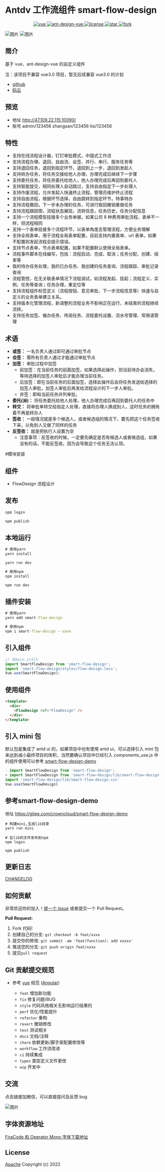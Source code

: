 # Antdv 工作流组件 smart-flow-design

<p align="center">
  <a href="https://github.com/vuejs/vue">
    <img src="https://img.shields.io/badge/vue-2.6.14-brightgreen.svg" alt="vue">
  </a>
  <a href="https://github.com/vueComponent/ant-design-vue">
    <img src="https://img.shields.io/badge/Ant%20Design%20Vue-1.7.8-blue" alt="ant-design-vue">
  </a>
  <a href="https://gitee.com/crowncloud/smart-flow-design/blob/master/LICENSE">
    <img src="https://img.shields.io/badge/license-Apache-blue" alt="license">
  </a>
  <a href='https://gitee.com/crowncloud/smart-flow-design/stargazers'>
     <img src='https://gitee.com/crowncloud/smart-flow-design/badge/star.svg?theme=dark' alt='star'/>
  </a>
  <a href='https://gitee.com/crowncloud/smart-flow-design/members'><img src='https://gitee.com/crowncloud/smart-flow-design/badge/fork.svg?theme=white' alt='fork'/>
  </a>
</p>

![图片](https://gitee.com/crowncloud/smart-flow-design/raw/master/demo.jpg) ![图片](https://gitee.com/crowncloud/smart-flow-design/raw/master/setting.jpg)

## 简介

基于 vue、ant-design-vue 的自定义组件

注：该项目不兼容 vue3.0 项目，暂无后续兼容 vue3.0 的计划

- [github](https://github.com/smart-flow/smart-flow-design)
- [码云](https://gitee.com/crowncloud/smart-flow-design)

## 预览 

- 地址 http://47.109.22.115:10090/
- 账号 admin/123456 zhangsan/123456  lisi/123456

## 特性

- 支持在线流程设计器，钉钉审批模式，中国式工作流
- 支持流程办理、退回、自由流、会签、并行、串行、服务任务等
- 支持退回任务，退回到指定环节，退回到上一步，退回到发起人
- 支持转办任务，将任务交接给他人办理，办理完成后继续下一步骤
- 支持委托任务，将任务委托给他人，他人办理完成后再回到委托人
- 支持智能提交，相同处理人自动跳过，支持自由指定下一步处理人
- 支持作废流程，允许发起人快速终止流程，管理员维护终止流程
- 支持自由流程，根据环节选择，自由跳转到指定环节，特事特办
- 支持流程撤回，下一步未办理的任务，可进行取回撤销重做任务
- 支持流程跟踪图，流程状态展现，流转信息，任务历史，任务分配信息
- 支持一个流程模型挂接多个业务单据，如某公司 8 种费用审批流程，表单不一样，但流程相同
- 支持一个表单挂接多个流程环节，以表单角度去管理流程，方便业务理解
- 支持全局表单，用于流程全局表单配置，目前支持内置表单、url 表单。如果不配置则发起流程会提示错误。
- 支持节点表单，节点表单配置。如果不配置默认使用全局表单。
- 流程事件脚本在线编写，包括：流程启动、完成、取消；任务分配、创建、结束等
- 我的待办任务处理，我的已办任务、我创建的任务查询、流程跟踪、审批记录查询
- 流程管控，在无关联表单情况下流程调试，如流程发起、挂起；流程定义、实例、任务等查询；任务办理，重定位等
- 支持流程组件标签定义（流程按钮、意见审批、下一步流程信息等）快速与自定义的业务表单建立关系。
- 支持版本化管理流程，新调整的流程业务不影响正在运行，未结束的流程继续流转。
- 支持任务加签、催办任务、传阅任务、流程委托设置、流水号管理、常用语管理

## 术语

- **或签：** 一名负责人通过即可通过审批节点
- **会签：** 需所有负责人通过才能通过审批节点
- **加签：** 审批过程中加签
  - 前加签：在当前任务的前面加签，如果选择此操作，则当前待办会消失，等待选择的加签人审批后才能办理当前任务。
  - 后加签：即在当前任务的后面加签，选择此操作后会将任务发送给选择的加签人审批，加签人审批后再发给流程设计的下一步人审批。
  - 并签：即和当前任务并列审批。
- **委托(派)：** 将任务委托给他人处理，他人办理完成后再回到委托人的任务中
- **转交：** 将审批单转交给指定人处理，直接将办理人换成别人，这时任务的拥有着不再是转办人
- **签收：** 一般情况就是多个候选人，或者候选组的情况下，要先把这个任务签收下来，以免别人又做了同样的任务
- **反签收：** 就是把执行人设置为空
  - 注意事项：反签收的时候，一定要先确定是否有候选人或者候选组，如果没有的话，不能反签收。因为会导致这个任务无法认领。

#模块安装

## 组件

- FlowDesign 流程设计

## 发布

```cmd
npm login

npm publish
```

## 本地运行

```cmd
# 使用yarn
yarn install

yarn run dev

# 使用npm
npm install

npm run dev
```

## 插件安装

```cmd
# 使用yarn
yarn add smart-flow-design

# 使用npm
npm i smart-flow-design --save
```

## 引入组件

```javascript
// 在main.js引入
import SmartFlowDesign from 'smart-flow-design';
import 'smart-flow-design/styles/flow-design.less';
Vue.use(SmartFlowDesign);
```

## 使用组件

```html
<template>
  <div>
    <FlowDesign ref="FlowDesign" />
  </div>
</template>
```

## 引入 mini 包

默认包是集成了 antd ui 的，如果项目中也有使用 antd ui，可以选择引入 mini 包来达到减小最终项目的体积，当然要确认项目中已经引入 components_use.js 中的组件使用可以参考 [smart-flow-design-demo](https://gitee.com/crowncloud/smart-flow-design-demo)

```javascript
- import SmartFlowDesign from 'smart-flow-design';
+ import SmartFlowDesign from 'smart-flow-design/lib/smart-flow-design-mini.umd.min'
import 'smart-flow-design/lib/smart-flow-design.css'
Vue.use(SmartFlowDesign)
```

## 参考smart-flow-design-demo
地址 https://gitee.com/crowncloud/smart-flow-design-demo

```node
# 构建mini,生成lib目录
yarn run mini

# 在lib的文件发布到npm
npm login

npm publish
```


## 更新日志

[CHANGELOG](./CHANGELOG.md)

## 如何贡献

非常欢迎你的加入！[提一个 Issue](https://gitee.com/crowncloud/smart-flow-design/issues/new?issue) 或者提交一个 Pull Request。

**Pull Request:**

1. Fork 代码!
2. 创建自己的分支: `git checkout -b feat/xxxx`
3. 提交你的修改: `git commit -am 'feat(function): add xxxxx'`
4. 推送您的分支: `git push origin feat/xxxx`
5. 提交`pull request`

## Git 贡献提交规范

- 参考 [vue](https://github.com/vuejs/vue/blob/dev/.github/COMMIT_CONVENTION.md) 规范 ([Angular](https://github.com/conventional-changelog/conventional-changelog/tree/master/packages/conventional-changelog-angular))

  - `feat` 增加新功能
  - `fix` 修复问题/BUG
  - `style` 代码风格相关无影响运行结果的
  - `perf` 优化/性能提升
  - `refactor` 重构
  - `revert` 撤销修改
  - `test` 测试相关
  - `docs` 文档/注释
  - `chore` 依赖更新/脚手架配置修改等
  - `workflow` 工作流改进
  - `ci` 持续集成
  - `types` 类型定义文件更改
  - `wip` 开发中

## 交流

点击链接加微信，可以直接提问及反馈 bug

![图片](https://gitee.com/crowncloud/smart-flow-design/raw/master/20230131114102.jpg)

## 字体资源地址

[FiraCode 和 Operator Mono 字体下载地址](https://gitcode.net/mirrors/beichensky/font)

## License

[Apache](https://gitee.com/crowncloud/smart-flow-design/blob/master/LICENSE) Copyright (c) 2022 
